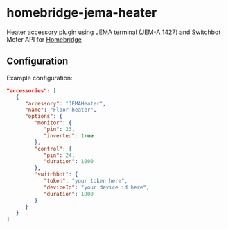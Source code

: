 # homebridge-jema-heater

Heater accessory plugin using JEMA terminal (JEM-A 1427) and Switchbot Meter API for [Homebridge](https://github.com/homebridge/homebridge)

## Configuration

Example configuration:

```json
"accessories": [
   {
      "accessory": "JEMAHeater",
      "name": "Floor heater",
      "options": {
         "monitor": {
            "pin": 23,
            "inverted": true
         },
         "control": {
            "pin": 24,
            "duration": 1000
         },
         "switchbot": {
            "token": "your token here",
            "deviceId": "your device id here",
            "duration": 1000
         }
      }
   }
]
```
